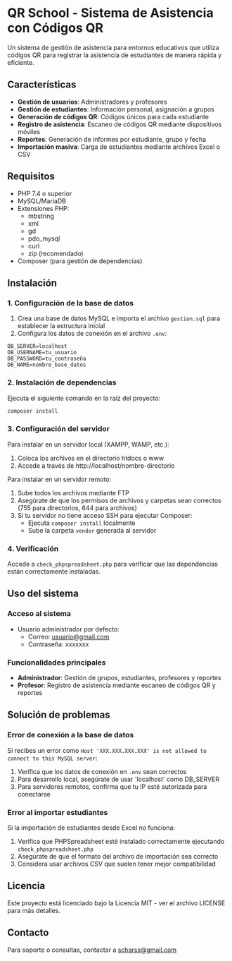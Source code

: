 # QR School - Sistema de Asistencia con Códigos QR

Un sistema de gestión de asistencia para entornos educativos que utiliza códigos QR para registrar la asistencia de estudiantes de manera rápida y eficiente.

## Características

- **Gestión de usuarios**: Administradores y profesores
- **Gestión de estudiantes**: Información personal, asignación a grupos
- **Generación de códigos QR**: Códigos únicos para cada estudiante
- **Registro de asistencia**: Escaneo de códigos QR mediante dispositivos móviles
- **Reportes**: Generación de informes por estudiante, grupo y fecha
- **Importación masiva**: Carga de estudiantes mediante archivos Excel o CSV

## Requisitos

- PHP 7.4 o superior
- MySQL/MariaDB
- Extensiones PHP: 
  - mbstring
  - xml
  - gd
  - pdo_mysql
  - curl
  - zip (recomendado)
- Composer (para gestión de dependencias)

## Instalación

### 1. Configuración de la base de datos

1. Crea una base de datos MySQL e importa el archivo `gestion.sql` para establecer la estructura inicial
2. Configura los datos de conexión en el archivo `.env`:

```
DB_SERVER=localhost
DB_USERNAME=tu_usuario
DB_PASSWORD=tu_contraseña
DB_NAME=nombre_base_datos
```

### 2. Instalación de dependencias

Ejecuta el siguiente comando en la raíz del proyecto:

```bash
composer install
```

### 3. Configuración del servidor

Para instalar en un servidor local (XAMPP, WAMP, etc.):
1. Coloca los archivos en el directorio htdocs o www
2. Accede a través de http://localhost/nombre-directorio

Para instalar en un servidor remoto:
1. Sube todos los archivos mediante FTP
2. Asegúrate de que los permisos de archivos y carpetas sean correctos (755 para directorios, 644 para archivos)
3. Si tu servidor no tiene acceso SSH para ejecutar Composer:
   - Ejecuta `composer install` localmente
   - Sube la carpeta `vendor` generada al servidor

### 4. Verificación

Accede a `check_phpspreadsheet.php` para verificar que las dependencias están correctamente instaladas.

## Uso del sistema

### Acceso al sistema
- Usuario administrador por defecto:
  - Correo: usuario@gmail.com
  - Contraseña: xxxxxxx

### Funcionalidades principales
- **Administrador**: Gestión de grupos, estudiantes, profesores y reportes
- **Profesor**: Registro de asistencia mediante escaneo de códigos QR y reportes

## Solución de problemas

### Error de conexión a la base de datos
Si recibes un error como `Host 'XXX.XXX.XXX.XXX' is not allowed to connect to this MySQL server`:
1. Verifica que los datos de conexión en `.env` sean correctos
2. Para desarrollo local, asegúrate de usar 'localhost' como DB_SERVER
3. Para servidores remotos, confirma que tu IP esté autorizada para conectarse

### Error al importar estudiantes
Si la importación de estudiantes desde Excel no funciona:
1. Verifica que PHPSpreadsheet esté instalado correctamente ejecutando `check_phpspreadsheet.php`
2. Asegúrate de que el formato del archivo de importación sea correcto
3. Considera usar archivos CSV que suelen tener mejor compatibilidad

## Licencia

Este proyecto está licenciado bajo la Licencia MIT - ver el archivo LICENSE para más detalles.

## Contacto

Para soporte o consultas, contactar a scharss@gmail.com

